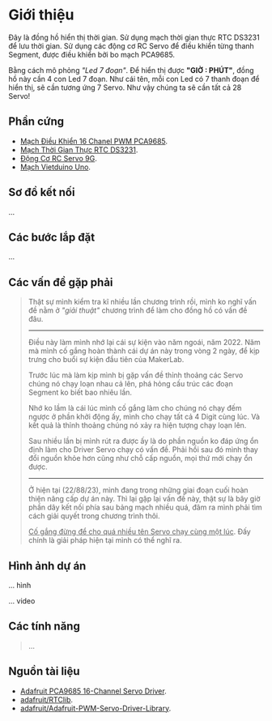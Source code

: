 # Giới thiệu

Đây là đồng hồ hiển thị thời gian. Sử dụng mạch thời gian thực RTC DS3231 để lưu thời gian. Sử dụng các động cơ RC Servo để điều khiển từng thanh Segment, được điều khiển bởi bo mạch PCA9685.

Bằng cách mô phỏng *"Led 7 đoạn"*. Để hiển thị được **"GIỜ : PHÚT"**, đồng hồ này cần 4 con Led 7 đoạn. Như cái tên, mỗi con Led có 7 thanh đoạn để hiển thị, sẽ cần tương ứng 7 Servo. Như vậy chúng ta sẽ cần tất cả 28 Servo!

## Phần cứng

- [Mạch Điều Khiển 16 Chanel PWM PCA9685](https://hshop.vn/products/mach-xuat-16-xung-pwmgiao-tiep-i2c).
- [Mạch Thời Gian Thực RTC DS3231](https://hshop.vn/products/mach-thoi-gian-thuc-rtc-ds3231).
- [Động Cơ RC Servo 9G](https://hshop.vn/products/dong-co-rc-servo-9g).
- [Mạch Vietduino Uno](https://hshop.vn/products/mach-vietduino-uno-usb-c-arduino-uno-compatible).

## Sơ đồ kết nối

...

## Các bước lắp đặt

...

## Các vấn đề gặp phải

> Thật sự mình kiểm tra kĩ nhiều lần chương trình rồi, mình ko nghĩ vấn đề nằm ở *"giải thuật"* chương trình để làm cho đồng hồ có vấn đề đâu.
>
> ---
>
> Điều này làm mình nhớ lại cái sự kiện vào năm ngoái, năm 2022. Năm mà mình cố gắng hoàn thành cái dự án này trong vòng 2 ngày, để kịp trưng cho buổi sự kiện đầu tiên của MakerLab.
>
> Trước lúc mà làm kịp mình bị gặp vấn đề thỉnh thoảng các Servo chúng nó chạy loạn nhau cả lên, phá hỏng cấu trúc các đoạn Segment ko biết bao nhiêu lần.
>
> Nhớ ko lầm là cái lúc mình cố gắng làm cho chúng nó chạy đếm ngược ở phần khởi động ấy, mình cho chạy tất cả 4 Digit cùng lúc. Và kết quả là thỉnh thoảng chúng nó xảy ra hiện tượng chạy loạn lên.
>
> Sau nhiều lần bị mình rút ra được ấy là do phần nguồn ko đáp ứng ổn định làm cho Driver Servo chạy có vấn đề. Phải hồi sau đó mình thay đổi nguồn khỏe hơn cũng như chỗ cấp nguồn, mọi thứ mới chạy ổn được.
>
> ---
>
> Ở hiện tại (22/88/23), mình đang trong những giai đoạn cuối hoàn thiện nâng cấp dự án này. Thì lại gặp lại vấn đề này, thật sự là bây giờ phần dây kết nối phía sau bảng mạch nhiều quá, đâm ra mình phải tìm cách giải quyết trong chương trình thôi.
>
> <u>Cố gắng đừng để cho quá nhiều tên Servo chạy cùng một lúc</u>. Đấy chính là giải pháp hiện tại mình có thể nghĩ ra.

## Hình ảnh dự án

... hình

... video

## Các tính năng

> ...

## Nguồn tài liệu

- [Adafruit PCA9685 16-Channel Servo Driver](https://learn.adafruit.com/16-channel-pwm-servo-driver).
- [adafruit/RTClib](https://github.com/adafruit/RTClib/tree/master).
- [adafruit/Adafruit-PWM-Servo-Driver-Library](https://github.com/adafruit/Adafruit-PWM-Servo-Driver-Library/tree/master).
